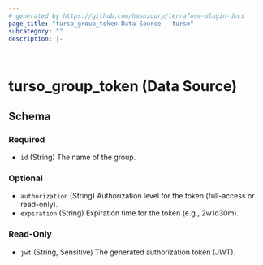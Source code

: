 ```yaml
---
# generated by https://github.com/hashicorp/terraform-plugin-docs
page_title: "turso_group_token Data Source - turso"
subcategory: ""
description: |-
  
---
```


# turso_group_token (Data Source)





<!-- schema generated by tfplugindocs -->
## Schema

### Required

- `id` (String) The name of the group.

### Optional

- `authorization` (String) Authorization level for the token (full-access or read-only).
- `expiration` (String) Expiration time for the token (e.g., 2w1d30m).

### Read-Only

- `jwt` (String, Sensitive) The generated authorization token (JWT).
